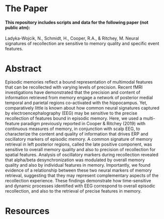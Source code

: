 # The Paper 

#### This repository includes scripts and data for the following paper (not public atm):
Ladyka-Wojcik, N., Schmidt, H., Cooper, R.A., & Ritchey, M. Neural signatures of recollection are sensitive to memory quality and specific event features. 

# Abstract
Episodic memories reflect a bound representation of multimodal features that can be recollected with varying levels of precision. Recent fMRI investigations have demonstrated that the precision and content of information retrieved from memory engage a network of posterior medial temporal and parietal regions co-activated with the hippocampus. Yet, comparatively little is known about how common neural signatures captured by electroencephalography (EEG) may be sensitive to the precise recollection of features bound in episodic memory. Here, we used a multi-feature paradigm previously reported in Cooper & Ritchey (2019) with continuous measures of memory, in conjunction with scalp EEG, to characterize the content and quality of information that drives ERP and oscillatory markers of episodic memory. A common signature of memory retrieval in left posterior regions, called the late positive component, was sensitive to overall memory quality and also to precision of recollection for spatial features. Analysis of oscillatory markers during recollection revealed that alpha/beta desynchronization was modulated by overall memory quality and also by individual features in memory. Importantly, we found evidence of a relationship between these two neural markers of memory retrieval, suggesting that they may represent complementary aspects of the recollection experience. These findings demonstrate how time-sensitive and dynamic processes identified with EEG correspond to overall episodic recollection, and also to the retrieval of precise features in memory. 

# Resources


